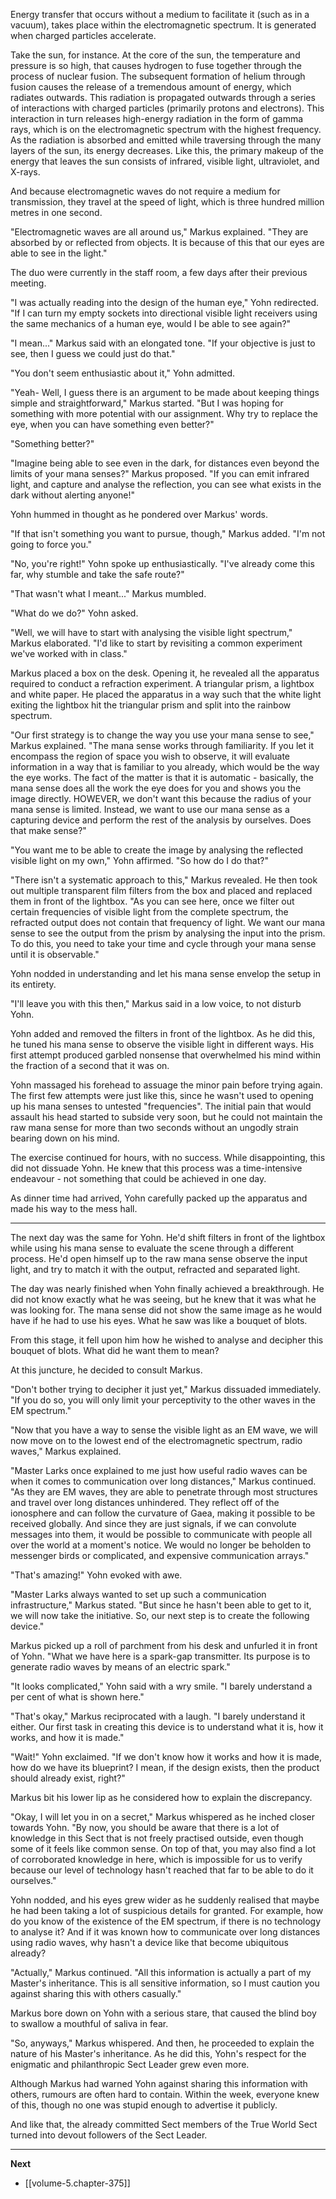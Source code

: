 
Energy transfer that occurs without a medium to facilitate it (such as in a vacuum), takes place within the electromagnetic spectrum. It is generated when charged particles accelerate.

Take the sun, for instance. At the core of the sun, the temperature and pressure is so high, that causes hydrogen to fuse together through the process of nuclear fusion. The subsequent formation of helium through fusion causes the release of a tremendous amount of energy, which radiates outwards. This radiation is propagated outwards through a series of interactions with charged particles (primarily protons and electrons). This interaction in turn releases high-energy radiation in the form of gamma rays, which is on the electromagnetic spectrum with the highest frequency. As the radiation is absorbed and emitted while traversing through the many layers of the sun, its energy decreases. Like this, the primary makeup of the energy that leaves the sun consists of infrared, visible light, ultraviolet, and X-rays.

And because electromagnetic waves do not require a medium for transmission, they travel at the speed of light, which is three hundred million metres in one second.

"Electromagnetic waves are all around us," Markus explained. "They are absorbed by or reflected from objects. It is because of this that our eyes are able to see in the light."

The duo were currently in the staff room, a few days after their previous meeting.

"I was actually reading into the design of the human eye," Yohn redirected. "If I can turn my empty sockets into directional visible light receivers using the same mechanics of a human eye, would I be able to see again?"

"I mean..." Markus said with an elongated tone. "If your objective is just to see, then I guess we could just do that."

"You don't seem enthusiastic about it," Yohn admitted.

"Yeah- Well, I guess there is an argument to be made about keeping things simple and straightforward," Markus started. "But I was hoping for something with more potential with our assignment. Why try to replace the eye, when you can have something even better?"

"Something better?"

"Imagine being able to see even in the dark, for distances even beyond the limits of your mana senses?" Markus proposed. "If you can emit infrared light, and capture and analyse the reflection, you can see what exists in the dark without alerting anyone!"

Yohn hummed in thought as he pondered over Markus' words.

"If that isn't something you want to pursue, though," Markus added. "I'm not going to force you."

"No, you're right!" Yohn spoke up enthusiastically. "I've already come this far, why stumble and take the safe route?"

"That wasn't what I meant..." Markus mumbled.

"What do we do?" Yohn asked.

"Well, we will have to start with analysing the visible light spectrum," Markus elaborated. "I'd like to start by revisiting a common experiment we've worked with in class."

Markus placed a box on the desk. Opening it, he revealed all the apparatus required to conduct a refraction experiment. A triangular prism, a lightbox and white paper. He placed the apparatus in a way such that the white light exiting the lightbox hit the triangular prism and split into the rainbow spectrum.

"Our first strategy is to change the way you use your mana sense to see," Markus explained. "The mana sense works through familiarity. If you let it encompass the region of space you wish to observe, it will evaluate information in a way that is familiar to you already, which would be the way the eye works. The fact of the matter is that it is automatic - basically, the mana sense does all the work the eye does for you and shows you the image directly. HOWEVER, we don't want this because the radius of your mana sense is limited. Instead, we want to use our mana sense as a capturing device and perform the rest of the analysis by ourselves. Does that make sense?"

"You want me to be able to create the image by analysing the reflected visible light on my own," Yohn affirmed. "So how do I do that?"

"There isn't a systematic approach to this," Markus revealed. He then took out multiple transparent film filters from the box and placed and replaced them in front of the lightbox. "As you can see here, once we filter out certain frequencies of visible light from the complete spectrum, the refracted output does not contain that frequency of light. We want our mana sense to see the output from the prism by analysing the input into the prism. To do this, you need to take your time and cycle through your mana sense until it is observable."

Yohn nodded in understanding and let his mana sense envelop the setup in its entirety.

"I'll leave you with this then," Markus said in a low voice, to not disturb Yohn.

Yohn added and removed the filters in front of the lightbox. As he did this, he tuned his mana sense to observe the visible light in different ways. His first attempt produced garbled nonsense that overwhelmed his mind within the fraction of a second that it was on.

Yohn massaged his forehead to assuage the minor pain before trying again. The first few attempts were just like this, since he wasn't used to opening up his mana senses to untested "frequencies". The initial pain that would assault his head started to subside very soon, but he could not maintain the raw mana sense for more than two seconds without an ungodly strain bearing down on his mind.

The exercise continued for hours, with no success. While disappointing, this did not dissuade Yohn. He knew that this process was a time-intensive endeavour - not something that could be achieved in one day.

As dinner time had arrived, Yohn carefully packed up the apparatus and made his way to the mess hall.

____

The next day was the same for Yohn. He'd shift filters in front of the lightbox while using his mana sense to evaluate the scene through a different process. He'd open himself up to the raw mana sense observe the input light, and try to match it with the output, refracted and separated light.

The day was nearly finished when Yohn finally achieved a breakthrough. He did not know exactly what he was seeing, but he knew that it was what he was looking for. The mana sense did not show the same image as he would have if he had to use his eyes. What he saw was like a bouquet of blots.

From this stage, it fell upon him how he wished to analyse and decipher this bouquet of blots. What did he want them to mean?

At this juncture, he decided to consult Markus.

"Don't bother trying to decipher it just yet," Markus dissuaded immediately. "If you do so, you will only limit your perceptivity to the other waves in the EM spectrum."

"Now that you have a way to sense the visible light as an EM wave, we will now move on to the lowest end of the electromagnetic spectrum, radio waves," Markus explained.

"Master Larks once explained to me just how useful radio waves can be when it comes to communication over long distances," Markus continued. "As they are EM waves, they are able to penetrate through most structures and travel over long distances unhindered. They reflect off of the ionosphere and can follow the curvature of Gaea, making it possible to be received globally. And since they are just signals, if we can convolute messages into them, it would be possible to communicate with people all over the world at a moment's notice. We would no longer be beholden to messenger birds or complicated, and expensive communication arrays."

"That's amazing!" Yohn evoked with awe.

"Master Larks always wanted to set up such a communication infrastructure," Markus stated. "But since he hasn't been able to get to it, we will now take the initiative. So, our next step is to create the following device."

Markus picked up a roll of parchment from his desk and unfurled it in front of Yohn. "What we have here is a spark-gap transmitter. Its purpose is to generate radio waves by means of an electric spark."

"It looks complicated," Yohn said with a wry smile. "I barely understand a per cent of what is shown here."

"That's okay," Markus reciprocated with a laugh. "I barely understand it either. Our first task in creating this device is to understand what it is, how it works, and how it is made."

"Wait!" Yohn exclaimed. "If we don't know how it works and how it is made, how do we have its blueprint? I mean, if the design exists, then the product should already exist, right?"

Markus bit his lower lip as he considered how to explain the discrepancy.

"Okay, I will let you in on a secret," Markus whispered as he inched closer towards Yohn. "By now, you should be aware that there is a lot of knowledge in this Sect that is not freely practised outside, even though some of it feels like common sense. On top of that, you may also find a lot of corroborated knowledge in here, which is impossible for us to verify because our level of technology hasn't reached that far to be able to do it ourselves."

Yohn nodded, and his eyes grew wider as he suddenly realised that maybe he had been taking a lot of suspicious details for granted. For example, how do you know of the existence of the EM spectrum, if there is no technology to analyse it? And if it was known how to communicate over long distances using radio waves, why hasn't a device like that become ubiquitous already?

"Actually," Markus continued. "All this information is actually a part of my Master's inheritance. This is all sensitive information, so I must caution you against sharing this with others casually."

Markus bore down on Yohn with a serious stare, that caused the blind boy to swallow a mouthful of saliva in fear.

"So, anyways," Markus whispered. And then, he proceeded to explain the nature of his Master's inheritance. As he did this, Yohn's respect for the enigmatic and philanthropic Sect Leader grew even more.

Although Markus had warned Yohn against sharing this information with others, rumours are often hard to contain. Within the week, everyone knew of this, though no one was stupid enough to advertise it publicly.

And like that, the already committed Sect members of the True World Sect turned into devout followers of the Sect Leader.

____

**Next**
* [[volume-5.chapter-375]]